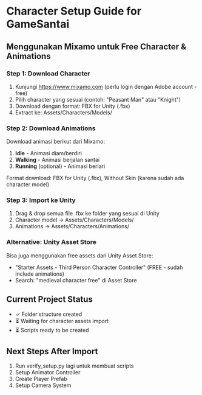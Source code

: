 # Character Setup Guide for GameSantai

## Menggunakan Mixamo untuk Free Character & Animations

### Step 1: Download Character
1. Kunjungi https://www.mixamo.com (perlu login dengan Adobe account - free)
2. Pilih character yang sesuai (contoh: "Peasant Man" atau "Knight")
3. Download dengan format: FBX for Unity (.fbx)
4. Extract ke: Assets/Characters/Models/

### Step 2: Download Animations
Download animasi berikut dari Mixamo:
1. **Idle** - Animasi diam/berdiri
2. **Walking** - Animasi berjalan santai
3. **Running** (optional) - Animasi berlari

Format download: FBX for Unity (.fbx), Without Skin (karena sudah ada character model)

### Step 3: Import ke Unity
1. Drag & drop semua file .fbx ke folder yang sesuai di Unity
2. Character model → Assets/Characters/Models/
3. Animations → Assets/Characters/Animations/

### Alternative: Unity Asset Store
Bisa juga menggunakan free assets dari Unity Asset Store:
- "Starter Assets - Third Person Character Controller" (FREE - sudah include animations)
- Search: "medieval character free" di Asset Store

## Current Project Status
- ✓ Folder structure created
- ⏳ Waiting for character assets import
- ⏳ Scripts ready to be created

## Next Steps After Import
1. Run verify_setup.py lagi untuk membuat scripts
2. Setup Animator Controller
3. Create Player Prefab
4. Setup Camera System
